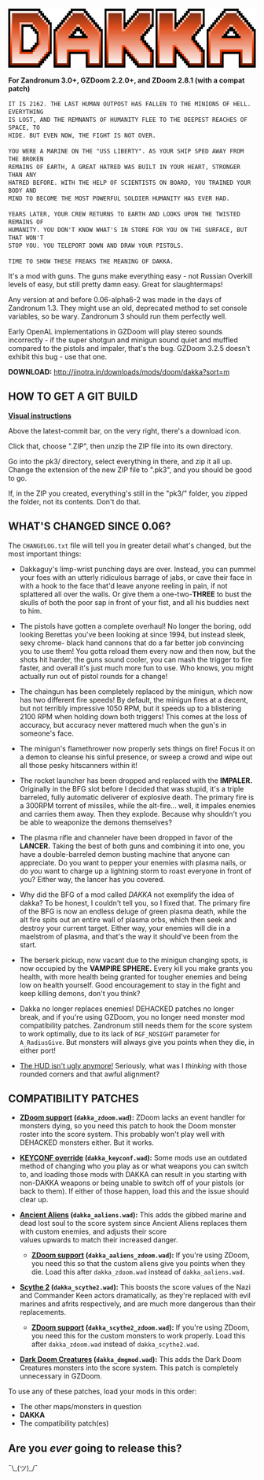 ![DAKKA](/README_logo.png "necessary")

**For Zandronum 3.0+, GZDoom 2.2.0+, and ZDoom 2.8.1 (with a compat patch)**

```text
IT IS 2162. THE LAST HUMAN OUTPOST HAS FALLEN TO THE MINIONS OF HELL. EVERYTHING
IS LOST, AND THE REMNANTS OF HUMANITY FLEE TO THE DEEPEST REACHES OF SPACE, TO
HIDE. BUT EVEN NOW, THE FIGHT IS NOT OVER.

YOU WERE A MARINE ON THE "USS LIBERTY". AS YOUR SHIP SPED AWAY FROM THE BROKEN
REMAINS OF EARTH, A GREAT HATRED WAS BUILT IN YOUR HEART, STRONGER THAN ANY
HATRED BEFORE. WITH THE HELP OF SCIENTISTS ON BOARD, YOU TRAINED YOUR BODY AND
MIND TO BECOME THE MOST POWERFUL SOLDIER HUMANITY HAS EVER HAD.

YEARS LATER, YOUR CREW RETURNS TO EARTH AND LOOKS UPON THE TWISTED REMAINS OF
HUMANITY. YOU DON'T KNOW WHAT'S IN STORE FOR YOU ON THE SURFACE, BUT THAT WON'T
STOP YOU. YOU TELEPORT DOWN AND DRAW YOUR PISTOLS.

TIME TO SHOW THESE FREAKS THE MEANING OF DAKKA.
```

It's a mod with guns. The guns make everything easy - not Russian Overkill levels
of easy, but still pretty damn easy. Great for slaughtermaps!

Any version at and before 0.06-alpha6-2 was made in the days of Zandronum 1.3.
They might use an old, deprecated method to set console variables, so be wary.
Zandronum 3 should run them perfectly well.

Early OpenAL implementations in GZDoom will play stereo sounds incorrectly - if
the super shotgun and minigun sound quiet and muffled compared to the pistols and
impaler, that's the bug. GZDoom 3.2.5 doesn't exhibit this bug - use that one.

**DOWNLOAD:** http://jinotra.in/downloads/mods/doom/dakka?sort=m



## HOW TO GET A GIT BUILD

**[Visual instructions](http://jinotra.in/static/downloads/dakkaVids/how2dakkaGit.webm)**

Above the latest-commit bar, on the very right, there's a download icon.

Click that, choose ".ZIP", then unzip the ZIP file into its own directory.

Go into the pk3/ directory, select everything in there, and zip it all up.
Change the extension of the new ZIP file to ".pk3", and you should be good to go.

If, in the ZIP you created, everything's still in the "pk3/" folder, you zipped
the folder, not its contents. Don't do that.



## WHAT'S CHANGED SINCE 0.06?

The `CHANGELOG.txt` file will tell you in greater detail what's changed, but the
most important things:

- Dakkaguy's limp-wrist punching days are over. Instead, you can pummel your foes
    with an utterly ridiculous barrage of jabs, or cave their face in with a hook
    to the face that'd leave anyone reeling in pain, if not splattered all over the
    walls. Or give them a one-two-**THREE** to bust the skulls of both the poor sap
    in front of your fist, and all his buddies next to him.
    
- The pistols have gotten a complete overhaul! No longer the boring, odd looking
    Berettas you've been looking at since 1994, but instead sleek, sexy chrome-
    black hand cannons that do a far better job convincing you to use them! You
    gotta reload them every now and then now, but the shots hit harder, the guns
    sound cooler, you can mash the trigger to fire faster, and overall it's just
    much more fun to use. Who knows, you might actually run out of pistol rounds
    for a change!

- The chaingun has been completely replaced by the minigun, which now has two
    different fire speeds! By default, the minigun fires at a decent, but not
    terribly impressive 1050 RPM, but it speeds up to a blistering 2100 RPM when
    holding down both triggers! This comes at the loss of accuracy, but accuracy
    never mattered much when the gun's in someone's face.

- The minigun's flamethrower now properly sets things on fire! Focus it on a
    demon to cleanse his sinful presence, or sweep a crowd and wipe out all those
    pesky hitscanners within it!

- The rocket launcher has been dropped and replaced with the **IMPALER.**
    Originally in the BFG slot before I decided that was stupid, it's a triple
    barreled, fully automatic deliverer of explosive death. The primary fire is
    a 300RPM torrent of missiles, while the alt-fire... well, it impales enemies
    and carries them away. Then they explode. Because why shouldn't you be able
    to weaponize the demons themselves?

- The plasma rifle and channeler have been dropped in favor of the **LANCER.**
    Taking the best of both guns and combining it into one, you have a double-barreled
    demon busting machine that anyone can appreciate. Do you want to pepper your
    enemies with plasma nails, or do you want to charge up a lightning storm to
    roast everyone in front of you? Either way, the lancer has you covered.

- Why did the BFG of a mod called *DAKKA* not exemplify the idea of dakka? To be
    honest, I couldn't tell you, so I fixed that. The primary fire of the BFG is
    now an endless deluge of green plasma death, while the alt fire spits out an
    entire wall of plasma orbs, which then seek and destroy your current target.
    Either way, your enemies will die in a maelstrom of plasma, and that's the
    way it should've been from the start.

- The berserk pickup, now vacant due to the minigun changing spots, is now occupied
    by the **VAMPIRE SPHERE.** Every kill you make grants you health, with more
    health being granted for tougher enemies and being low on health yourself.
    Good encouragement to stay in the fight and keep killing demons, don't you think?

- Dakka no longer replaces enemies! DEHACKED patches no longer break, and if you're
    using GZDoom, you no longer need monster mod compatibility patches. Zandronum
    still needs them for the score system to work optimally, due to its lack of
    `RGF_NOSIGHT` parameter for `A_RadiusGive`. But monsters will always give you
    points when they die, in either port!

- [The HUD isn't ugly anymore!](http://jinotra.in/static/dakkastuff/hudcomparison.png)
    Seriously, what was I *thinking* with those rounded corners and that awful alignment?



## COMPATIBILITY PATCHES

- **[ZDoom support](http://git.jinotra.in/ijon/dakka/raw/master/addons/dakka_zdoom.wad) (`dakka_zdoom.wad`):**
    ZDoom lacks an event handler for monsters dying, so you need this patch to hook
    the Doom monster roster into the score system. This probably won't play well
    with DEHACKED monsters either. But it works.

- **[KEYCONF override](http://git.jinotra.in/ijon/dakka/raw/master/addons/dakka_keyconf.wad) (`dakka_keyconf.wad`):**
    Some mods use an outdated method of changing who you play as or what weapons
    you can switch to, and loading those mods with DAKKA can result in you starting
    with non-DAKKA weapons or being unable to switch off of your pistols (or back
    to them). If either of those happen, load this and the issue should clear up.

- **[Ancient Aliens](http://git.jinotra.in/ijon/dakka/raw/master/addons/dakka_aaliens.wad) (`dakka_aaliens.wad`):**
    This adds the gibbed marine and dead lost soul to the score system since
    Ancient Aliens replaces them with custom enemies, and adjusts their score\
    values upwards to match their increased danger.
    
    - **[ZDoom support](http://git.jinotra.in/ijon/dakka/raw/master/addons/dakka_aaliens_zdoom.wad) (`dakka_aaliens_zdoom.wad`):**
        If you're using ZDoom, you need this so that the custom aliens give you
        points when they die. Load this after `dakka_zdoom.wad` instead of `dakka_aaliens.wad`.

- **[Scythe 2](http://git.jinotra.in/ijon/dakka/raw/master/addons/dakka_scythe2.wad) (`dakka_scythe2.wad`):**
    This boosts the score values of the Nazi and Commander Keen actors dramatically,
    as they're replaced with evil marines and afrits respectively, and are much more
    dangerous than their replacements.
    
    - **[ZDoom support](http://git.jinotra.in/ijon/dakka/raw/master/addons/dakka_scythe2_zdoom.wad) (`dakka_scythe2_zdoom.wad`):**
        If you're using ZDoom, you need this for the custom monsters to work properly.
        Load this after `dakka_zdoom.wad` instead of `dakka_scythe2.wad`.
    
- **[Dark Doom Creatures](http://git.jinotra.in/ijon/dakka/raw/master/addons/dakka_dmgmod.wad) (`dakka_dmgmod.wad`):**
    This adds the Dark Doom Creatures monsters into the score system.
    This patch is completely unnecessary in GZDoom.


To use any of these patches, load your mods in this order:

- The other maps/monsters in question
- **DAKKA**
- The compatibility patch(es)



## Are you *ever* going to release this?

¯\\\_(ツ)\_/¯